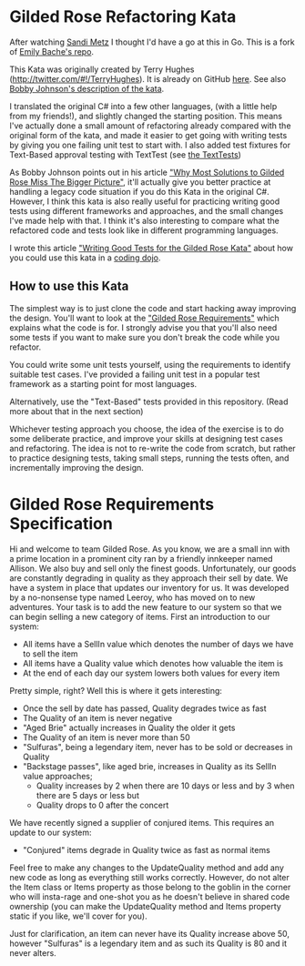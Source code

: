 # Gilded Rose Refactoring Kata

After watching [Sandi Metz](https://www.youtube.com/watch?v=8bZh5LMaSmE) I
thought I'd have a go at this in Go. This is a fork of [Emily Bache's repo](https://github.com/emilybache/GildedRose-Refactoring-Kata).

This Kata was originally created by Terry Hughes
(http://twitter.com/#!/TerryHughes). It is already on GitHub
[here](https://github.com/NotMyself/GildedRose). See also [Bobby Johnson's
description of the
kata](http://iamnotmyself.com/2011/02/13/refactor-this-the-gilded-rose-kata/).

I translated the original C# into a few other languages, (with a little help
from my friends!), and slightly changed the starting position. This means I've
actually done a small amount of refactoring already compared with the original
form of the kata, and made it easier to get going with writing tests by giving
you one failing unit test to start with. I also added test fixtures for
Text-Based approval testing with TextTest (see [the
TextTests](https://github.com/emilybache/GildedRose-Refactoring-Kata/tree/master/texttests))

As Bobby Johnson points out in his article ["Why Most Solutions to Gilded Rose
Miss The Bigger
Picture"](http://iamnotmyself.com/2012/12/07/why-most-solutions-to-gilded-rose-miss-the-bigger-picture),
it'll actually give you better practice at handling a legacy code situation if
you do this Kata in the original C#. However, I think this kata is also really
useful for practicing writing good tests using different frameworks and
approaches, and the small changes I've made help with that. I think it's also
interesting to compare what the refactored code and tests look like in different
programming languages.

I wrote this article ["Writing Good Tests for the Gilded Rose
Kata"](http://coding-is-like-cooking.info/2013/03/writing-good-tests-for-the-gilded-rose-kata/)
about how you could use this kata in a [coding
dojo](https://leanpub.com/codingdojohandbook).

## How to use this Kata

The simplest way is to just clone the code and start hacking away improving the
design. You'll want to look at the ["Gilded Rose
Requirements"](#gilded-rose-requirements-specification) which explains what the
code is for. I strongly advise you that you'll also need some tests if you want
to make sure you don't break the code while you refactor.

You could write some unit tests yourself, using the requirements to identify
suitable test cases. I've provided a failing unit test in a popular test
framework as a starting point for most languages.

Alternatively, use the "Text-Based" tests provided in this repository. (Read
more about that in the next section)

Whichever testing approach you choose, the idea of the exercise is to do some
deliberate practice, and improve your skills at designing test cases and
refactoring. The idea is not to re-write the code from scratch, but rather to
practice designing tests, taking small steps, running the tests often, and
incrementally improving the design.

# Gilded Rose Requirements Specification

Hi and welcome to team Gilded Rose. As you know, we are a small inn with a prime
location in a prominent city ran by a friendly innkeeper named Allison. We also
buy and sell only the finest goods.  Unfortunately, our goods are constantly
degrading in quality as they approach their sell by date. We have a system in
place that updates our inventory for us. It was developed by a no-nonsense type
named Leeroy, who has moved on to new adventures. Your task is to add the new
feature to our system so that we can begin selling a new category of items.
First an introduction to our system:

* All items have a SellIn value which denotes the number of days we have to sell the item
* All items have a Quality value which denotes how valuable the item is
* At the end of each day our system lowers both values for every item

Pretty simple, right? Well this is where it gets interesting:

* Once the sell by date has passed, Quality degrades twice as fast
* The Quality of an item is never negative
* "Aged Brie" actually increases in Quality the older it gets
* The Quality of an item is never more than 50
* "Sulfuras", being a legendary item, never has to be sold or decreases in Quality
* "Backstage passes", like aged brie, increases in Quality as its SellIn value approaches;
	* Quality increases by 2 when there are 10 days or less and by 3 when there are 5 days or less but
	* Quality drops to 0 after the concert

We have recently signed a supplier of conjured items. This requires an update to our system:

* "Conjured" items degrade in Quality twice as fast as normal items

Feel free to make any changes to the UpdateQuality method and add any new code
as long as everything still works correctly. However, do not alter the Item
class or Items property as those belong to the goblin in the corner who will
insta-rage and one-shot you as he doesn't believe in shared code ownership (you
can make the UpdateQuality method and Items property static if you like, we'll
cover for you).

Just for clarification, an item can never have its Quality increase above 50,
however "Sulfuras" is a legendary item and as such its Quality is 80 and it
never alters.
